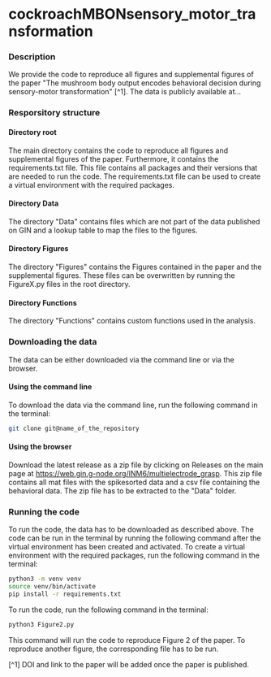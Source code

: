# cockroachMBONsensory_motor_transformation

### Description
We provide the code to reproduce all figures and supplemental figures of the paper "The mushroom body output 
encodes behavioral decision during sensory-motor transformation" [^1]. The data is publicly available at...

### Resporsitory structure
#### Directory root
The main directory contains the code to reproduce all figures and supplemental figures of the paper.
Furthermore, it contains the requirements.txt file. This file contains all packages and their versions
that are needed to run the code. The requirements.txt file can be used to create a virtual environment with the
required packages.
#### Directory Data
The directory "Data" contains files which are not part of the data published on GIN and a lookup table to map the files
to the figures.
#### Directory Figures
The directory "Figures" contains the Figures contained in the paper and the supplemental figures. These files can be
overwritten by running the FigureX.py files in the root directory.
#### Directory Functions
The directory "Functions" contains custom functions used in the analysis.

### Downloading the data
The data can be either downloaded via the command line or via the browser. 
#### Using the command line
To download the data via the command line,
run the following command in the terminal:
```bash
git clone git@name_of_the_repository
```
#### Using the browser
Download the latest release as a zip file by clicking on Releases on the main page at 
https://web.gin.g-node.org/INM6/multielectrode_grasp. This zip file contains all mat files with the spikesorted data
and a csv file containing the behavioral data. The zip file has to be extracted to the "Data" folder.


### Running the code
To run the code, the data has to be downloaded as described above. The code can be run in the terminal by running the
following command after the virtual environment has been created and activated. 
To create a virtual environment with the required packages, run the following command in the terminal:
```bash
python3 -m venv venv
source venv/bin/activate
pip install -r requirements.txt
```
To run the code, run the following command in the terminal:
```bash
python3 Figure2.py
```
This command will run the code to reproduce Figure 2 of the paper. To reproduce another figure, the corresponding file
has to be run.


[^1] DOI and link to the paper will be added once the paper is published.

